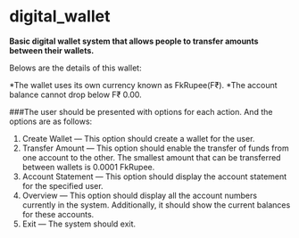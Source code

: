 # digital_wallet

**Basic digital wallet system that allows people to transfer amounts between their wallets.**

Belows are the details of this wallet:

*The wallet uses its own currency known as FkRupee(F₹).
*The account balance cannot drop below F₹ 0.00.

###The user should be presented with options for each action. And the options are as follows:
1. Create Wallet — This option should create a wallet for the user.
2. Transfer Amount — This option should enable the transfer of funds from one account to the other. The smallest amount that can be transferred between wallets is 0.0001 FkRupee.
3. Account Statement — This option should display the account statement for the specified user.
4. Overview — This option should display all the account numbers currently in the system. Additionally, it should show the current balances for these accounts.
5. Exit — The system should exit.
